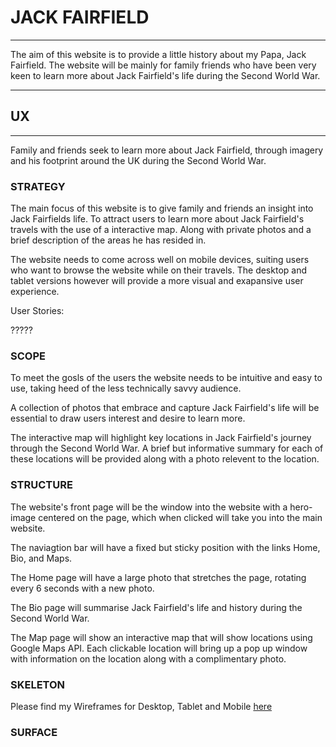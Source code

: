 # JACK FAIRFIELD

---

The aim of this website is to provide a little history
about my Papa, Jack Fairfield. The website will be mainly
for family friends who have been very keen to learn more
about Jack Fairfield's life during the Second World War.

---

## UX

---

Family and friends seek to learn more about Jack Fairfield,
through imagery and his footprint around the UK during the
Second World War. 

### STRATEGY

The main focus of this website is to give family and friends
an insight into Jack Fairfields life. To attract users to
learn more about Jack Fairfield's travels with the use of a
interactive map. Along with private photos and a brief
description of the areas he has resided in.

The website needs to come across well on mobile devices,
suiting users who want to browse the website while on
their travels. The desktop and tablet versions however
will provide a more visual and exapansive user experience.

User Stories:

?????

### SCOPE

To meet the gosls of the users the website needs to be
intuitive and easy to use, taking heed of the less
technically savvy audience.

A collection of photos that embrace and capture Jack
Fairfield's life will be essential to draw users interest
and desire to learn more. 

The interactive map will highlight key locations in Jack
Fairfield's journey through the Second World War. A brief 
but informative summary for each of these locations will 
be provided along with a photo relevent to the location.

### STRUCTURE

The website's front page will be the window into the website
with a hero-image centered on the page, which when clicked will
take you into the main website.

The naviagtion bar will have a fixed but sticky position with the
links Home, Bio, and Maps.

The Home page will have a large photo that stretches the page,
rotating every 6 seconds with a new photo.

The Bio page will summarise Jack Fairfield's life and history
during the Second World War.

The Map page will show an interactive map that will show locations
using Google Maps API. Each clickable location will bring up a pop
up window with information on the location along with a complimentary
photo.

### SKELETON

Please find my Wireframes for Desktop, Tablet and Mobile
[here](https://github.com/Bealby/Milestone-Project-2/blob/master/documentation/wireframes/jack-fairfield-wireframes.pdf)

### SURFACE






